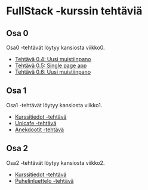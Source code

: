 # FullStack -kurssin tehtäviä

## Osa 0
Osa0 -tehtävät löytyy kansiosta viikko0.
* [Tehtävä 0.4: Uusi muistiinpano](https://github.com/lottajylha/fullstack/blob/master/viikko0/0.4.uusimuistiinpano.md)
* [Tehtävä 0.5: Single page app](https://github.com/lottajylha/fullstack/blob/master/viikko0/0.5.singlepageapp.md)
* [Tehtävä 0.6: Uusi muistiinpano](https://github.com/lottajylha/fullstack/blob/master/viikko0/0.6.spauusimuistiinpano.md)

## Osa 1
Osa1 -tehtävät löytyy kansiosta viikko1.
* [Kurssitiedot -tehtävä](https://github.com/lottajylha/fullstack/tree/master/viikko1/kurssitiedot)
* [Unicafe -tehtävä](https://github.com/lottajylha/fullstack/tree/master/viikko1/unicafe)
* [Anekdootit -tehtävä](https://github.com/lottajylha/fullstack/tree/master/viikko1/anekdootit)

## Osa 2
Osa2 -tehtävät löytyy kansiosta viikko2.
* [Kurssitiedot -tehtävä](https://github.com/lottajylha/fullstack/tree/master/viikko2/kurssitiedot)
* [Puhelinluettelo -tehtävä](https://github.com/lottajylha/fullstack/tree/master/viikko2/puhelinluettelo)